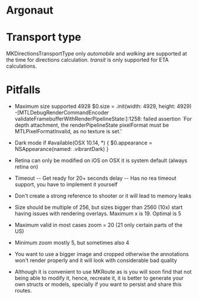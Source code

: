 # Argonaut
# Transport type
MKDirectionsTransportType
only _automobile_ and _walking_ are supported at the time for directions calculation. _transit_ is only supported for ETA calculations.

# Pitfalls
- Maximum size supported 4928
$0.size = .init(width: 4929, height: 4929)
-[MTLDebugRenderCommandEncoder validateFramebufferWithRenderPipelineState:]:1258: failed assertion `For depth attachment, the renderPipelineState pixelFormat must be MTLPixelFormatInvalid, as no texture is set.'

- Dark mode
if #available(OSX 10.14, *) {
                            $0.appearance = NSAppearance(named: .vibrantDark)
                        }

- Retina can only be modified on iOS
on OSX it is system default (always retina on)

- Timeout
-- Get ready for 20+ seconds delay
-- Has no rea timeout support, you have to implement it yourself

- Don't create a strong reference to shooter or it will lead to memory leaks

- Size should be multiple of 256, but sizes bigger than 2560 (10x) start having issues with rendering overlays. Maximum x is 19.
Optimal is 5

- Maximum valid in most cases zoom = 20 (21 only certain parts of the US)
- Minimum zoom mostly 5, but sometimes also 4

- You want to use a bigger image and cropped otherwise the annotations won't render properly and it will look with considerable bad quality

- Although it is convenient to use MKRoute as is you will soon find that not being able to modify it, hence, recreate it, it is better to generate your own structs or models, specially if you want to persist and share this routes.
